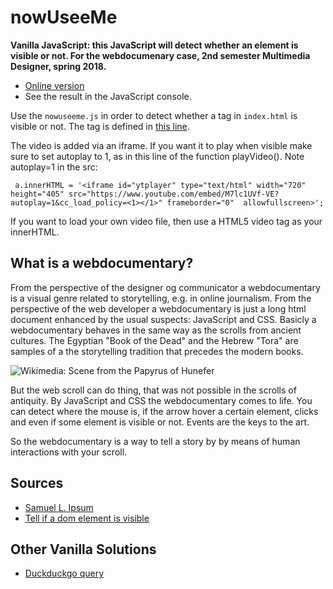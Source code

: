 # nowUseeMe
**Vanilla JavaScript: this JavaScript will detect whether an element is visible or not.
For the webdocumenary case, 2nd semester Multimedia Designer, spring 2018.**

* [Online version](https://asathoor.github.io/nowUseeMe/)
* See the result in the JavaScript console.

Use the `nowuseeme.js` in order to detect whether a tag in `index.html` is visible or not. The tag is defined in [this line](https://github.com/asathoor/nowUseeMe/blob/master/js/nowuseeme.js#L7).

The video is added via an iframe. If you want it to play when visible make sure to set autoplay to 1, as in this line of the function playVideo(). Note autoplay=1 in the src:

~~~~
 a.innerHTML = '<iframe id="ytplayer" type="text/html" width="720" height="405" src="https://www.youtube.com/embed/M7lc1UVf-VE?autoplay=1&cc_load_policy=<1></1>" frameborder="0"  allowfullscreen>';   
~~~~

If you want to load your own video file, then use a HTML5 video tag as your innerHTML.

## What is a webdocumentary?
From the perspective of the designer og communicator a webdocumentary is a visual genre related to storytelling, e.g. in online journalism. From the perspective of the web developer a webdocumentary is just a long html document enhanced by the usual suspects: JavaScript and CSS. Basicly a webdocumentary behaves in the same way as the scrolls from ancient cultures. The Egyptian "Book of the Dead" and the Hebrew "Tora" are samples of a the storytelling tradition that precedes the modern books. 

![Wikimedia: Scene from the Papyrus of Hunefer](https://upload.wikimedia.org/wikipedia/commons/thumb/7/71/Weighing_of_the_heart3.jpg/256px-Weighing_of_the_heart3.jpg)

But the web scroll can do thing, that was not possible in the scrolls of antiquity. By JavaScript and CSS the webdocumentary comes to life. You can detect where the mouse is, if the arrow hover a certain element, clicks and even if some element is visible or not. Events are the keys to the art.

So the webdocumentary is a way to tell a story by by means of human interactions with your scroll.

## Sources

* [Samuel L. Ipsum](http://slipsum.com/)
* [Tell if a dom element is visible](https://stackoverflow.com/questions/123999/how-to-tell-if-a-dom-element-is-visible-in-the-current-viewport/)

## Other Vanilla Solutions

* [Duckduckgo query](https://duckduckgo.com/?q=vanilla+javascript+detect+if+element+is+visible&atb=v71-6__&ia=qa&iax=qa)
